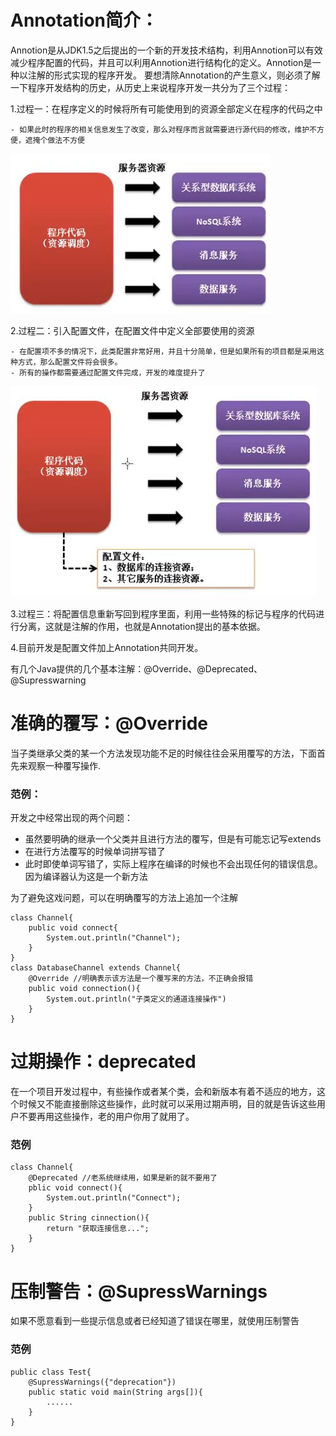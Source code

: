 # Annotation简介：
Annotion是从JDK1.5之后提出的一个新的开发技术结构，利用Annotion可以有效减少程序配置的代码，并且可以利用Annotion进行结构化的定义。Annotion是一种以注解的形式实现的程序开发。
要想清除Annotation的产生意义，则必须了解一下程序开发结构的历史，从历史上来说程序开发一共分为了三个过程：

1.过程一：在程序定义的时候将所有可能使用到的资源全部定义在程序的代码之中

	- 如果此时的程序的相关信息发生了改变，那么对程序而言就需要进行源代码的修改，维护不方便，遮掩个做法不方便
	
![27.程序资源](https://github.com/zihaopang/Backen-develope/blob/master/pics/Java/Java%E5%9F%BA%E7%A1%80/27.%E7%A8%8B%E5%BA%8F%E8%B5%84%E6%BA%90.JPG)

2.过程二：引入配置文件，在配置文件中定义全部要使用的资源

	- 在配置项不多的情况下，此类配置非常好用，并且十分简单，但是如果所有的项目都是采用这种方式，那么配置文件将会很多。
	- 所有的操作都需要通过配置文件完成，开发的难度提升了
![28.配置文件](https://github.com/zihaopang/Backen-develope/blob/master/pics/Java/Java%E5%9F%BA%E7%A1%80/28.%E9%85%8D%E7%BD%AE%E6%96%87%E4%BB%B6.JPG)

3.过程三：将配置信息重新写回到程序里面，利用一些特殊的标记与程序的代码进行分离，这就是注解的作用，也就是Annotation提出的基本依据。

4.目前开发是配置文件加上Annotation共同开发。

有几个Java提供的几个基本注解：@Override、@Deprecated、@Supresswarning

# 准确的覆写：@Override
当子类继承父类的某一个方法发现功能不足的时候往往会采用覆写的方法，下面首先来观察一种覆写操作.
### 范例：

开发之中经常出现的两个问题：
- 虽然要明确的继承一个父类并且进行方法的覆写，但是有可能忘记写extends
- 在进行方法覆写的时候单词拼写错了
- 此时即使单词写错了，实际上程序在编译的时候也不会出现任何的错误信息。因为编译器认为这是一个新方法

为了避免这戏问题，可以在明确覆写的方法上追加一个注解
```
class Channel{
	public void connect{
    	System.out.println("Channel");
    }
}
class DatabaseChannel extends Channel{
	@Override //明确表示该方法是一个覆写来的方法，不正确会报错
    public void connection(){
    	System.out.println("子类定义的通道连接操作")
    }
}
```

# 过期操作：deprecated

在一个项目开发过程中，有些操作或者某个类，会和新版本有着不适应的地方，这个时候又不能直接删除这些操作，此时就可以采用过期声明，目的就是告诉这些用户不要再用这些操作，老的用户你用了就用了。

### 范例
```
class Channel{
	@Deprecated //老系统继续用，如果是新的就不要用了
    pblic void connect(){
    	System.out.println("Connect");
    }
    public String cinnection(){
    	return "获取连接信息...";
    }
}
```
# 压制警告：@SupressWarnings
如果不愿意看到一些提示信息或者已经知道了错误在哪里，就使用压制警告
### 范例
```
public class Test{
	@SupressWarnings({"deprecation"})
    public static void main(String args[]){	
    	......
    }
}
```
